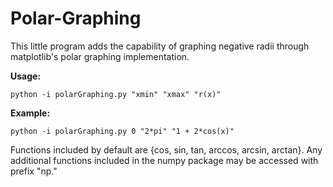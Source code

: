 # Polar-Graphing

This little program adds the capability of graphing negative radii through matplotlib's polar graphing implementation.

**Usage:**
```
python -i polarGraphing.py "xmin" "xmax" "r(x)"
```

**Example:**
```
python -i polarGraphing.py 0 "2*pi" "1 + 2*cos(x)"
```

Functions included by default are {cos, sin, tan, arccos, arcsin, arctan}. Any additional functions included in the numpy package may be accessed with prefix "np."
